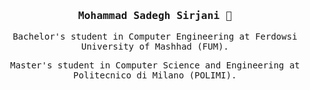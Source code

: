 <div align='center'>

<h3><samp><strong>Mohammad Sadegh Sirjani</strong> 👋 </samp></h3>

<p> <samp>Bachelor's student in Computer Engineering at Ferdowsi University of Mashhad (FUM). </samp></p>
<p> <samp>Master's student in Computer Science and Engineering at Politecnico di Milano (POLIMI). </samp></p>

<br>

</div>
